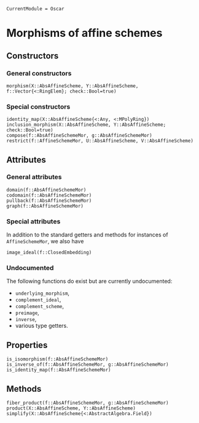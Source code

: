 ```@meta
CurrentModule = Oscar
```


# Morphisms of affine schemes


## Constructors

### General constructors

```@docs
morphism(X::AbsAffineScheme, Y::AbsAffineScheme, f::Vector{<:RingElem}; check::Bool=true)
```

### Special constructors 

```@docs
identity_map(X::AbsAffineScheme{<:Any, <:MPolyRing})
inclusion_morphism(X::AbsAffineScheme, Y::AbsAffineScheme; check::Bool=true)
compose(f::AbsAffineSchemeMor, g::AbsAffineSchemeMor)
restrict(f::AffineSchemeMor, U::AbsAffineScheme, V::AbsAffineScheme)
```


## Attributes

### General attributes

```@docs
domain(f::AbsAffineSchemeMor)
codomain(f::AbsAffineSchemeMor)
pullback(f::AbsAffineSchemeMor)
graph(f::AbsAffineSchemeMor)
```

### Special attributes

In addition to the standard getters and methods for instances
of `AffineSchemeMor`, we also have
```@docs
image_ideal(f::ClosedEmbedding)
```

### Undocumented

The following functions do exist but are currently undocumented:
- `underlying_morphism`,
- `complement_ideal`,
- `complement_scheme`,
- `preimage`,
- `inverse`,
- various type getters.


## Properties

```@docs
is_isomorphism(f::AbsAffineSchemeMor)
is_inverse_of(f::AbsAffineSchemeMor, g::AbsAffineSchemeMor)
is_identity_map(f::AbsAffineSchemeMor)
```


## Methods

```@docs
fiber_product(f::AbsAffineSchemeMor, g::AbsAffineSchemeMor)
product(X::AbsAffineScheme, Y::AbsAffineScheme)
simplify(X::AbsAffineScheme{<:AbstractAlgebra.Field})
```
